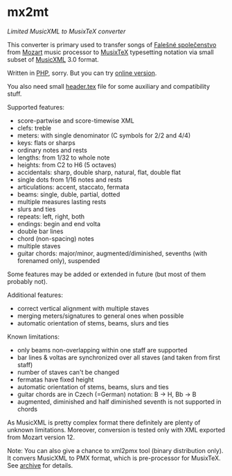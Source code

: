 # mx2mt

*Limited MusicXML to MusixTeX converter*

This converter is primary used to transfer songs of [Falešné společenstvo](http://fs.ulmus.cz/) from [Mozart](http://www.mozart.co.uk/) music processor to [MusixTeX](https://www.ctan.org/pkg/musixtex) typesetting notation via small subset of [MusicXML](http://www.musicxml.com/) 3.0 format.

Written in [PHP](http://php.net/), sorry. But you can try [online version](http://mx2mt.ulmus.cz/).

You also need small [header.tex](https://github.com/jirka-grunt/mx2mt/blob/master/header.tex) file for some auxiliary and compatibility stuff.

Supported features:
- score-partwise and score-timewise XML
- clefs: treble
- meters: with single denominator (C symbols for 2/2 and 4/4)
- keys: flats or sharps
- ordinary notes and rests
- lengths: from 1/32 to whole note
- heights: from C2 to H6 (5 octaves)
- accidentals: sharp, double sharp, natural, flat, double flat
- single dots from 1/16 notes and rests
- articulations: accent, staccato, fermata
- beams: single, duble, partial, dotted
- multiple measures lasting rests
- slurs and ties
- repeats: left, right, both
- endings: begin and end volta
- double bar lines
- chord (non-spacing) notes
- multiple staves
- guitar chords: major/minor, augmented/diminished, sevenths (with forenamed only), suspended

Some features may be added or extended in future (but most of them probably not).

Additional features:
- correct vertical alignment with multiple staves
- merging meters/signatures to general ones when possible
- automatic orientation of stems, beams, slurs and ties

Known limitations:
- only beams non-overlapping within one staff are supported
- bar lines & voltas are synchronized over all staves (and taken from first staff)
- number of staves can't be changed
- fermatas have fixed height
- automatic orientation of stems, beams, slurs and ties
- guitar chords are in Czech (=German) notation: B -> H, Bb -> B
- augmented, diminished and half diminished seventh is not supported in chords

As MusicXML is pretty complex format there definitely are plenty of unknown limitations.
Moreover, conversion is tested only with XML exported from Mozart version 12.

Note: You can also give a chance to xml2pmx tool (binary distribution only).
It convers MusicXML to PMX format, which is pre-processor for MusixTeX. See
[archive](https://icking-music-archive.org/software/htdocs/) for details.
